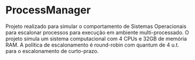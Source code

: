 # ProcessManager
Projeto realizado para simular o comportamento de Sistemas Operacionais para escalonar processos para execução em ambiente multi-processado. O projeto simula um sistema computacional com 4 CPUs e 32GB de memória RAM. A política de escalonamento é round-robin com quantum de 4 u.t. para o escalonamento de curto-prazo.

